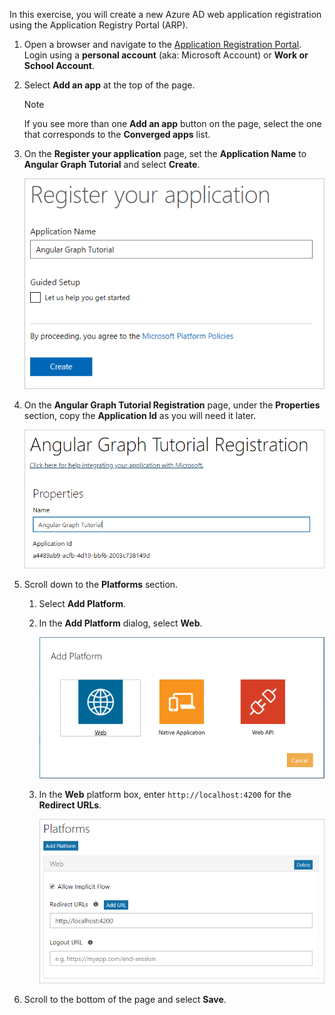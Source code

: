 <!-- markdownlint-disable MD002 MD041 -->

In this exercise, you will create a new Azure AD web application registration using the Application Registry Portal (ARP).

1. Open a browser and navigate to the [Application Registration Portal](https://apps.dev.microsoft.com). Login using a **personal account** (aka: Microsoft Account) or **Work or School Account**.

1. Select **Add an app** at the top of the page.

    > [!NOTE]
    > If you see more than one **Add an app** button on the page, select the one that corresponds to the **Converged apps** list.

1. On the **Register your application** page, set the **Application Name** to **Angular Graph Tutorial** and select **Create**.

    ![Screenshot of creating a new app in the App Registration Portal website](./images/arp-create-app-01.png)

1. On the **Angular Graph Tutorial Registration** page, under the **Properties** section, copy the **Application Id** as you will need it later.

    ![Screenshot of newly created application's ID](./images/arp-create-app-02.png)

1. Scroll down to the **Platforms** section.

    1. Select **Add Platform**.
    1. In the **Add Platform** dialog, select **Web**.

        ![Screenshot creating a platform for the app](./images/arp-create-app-03.png)

    1. In the **Web** platform box, enter `http://localhost:4200` for the **Redirect URLs**.

        ![Screenshot of the newly added Web platform for the application](./images/arp-create-app-04.png)

1. Scroll to the bottom of the page and select **Save**.